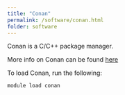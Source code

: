 ```yaml
---
title: "Conan"
permalink: /software/conan.html
folder: software
---
```


Conan is a C/C++ package manager.

More info on Conan can be found [here](https://conan.io/)

To load Conan, run the following:

```
module load conan
```